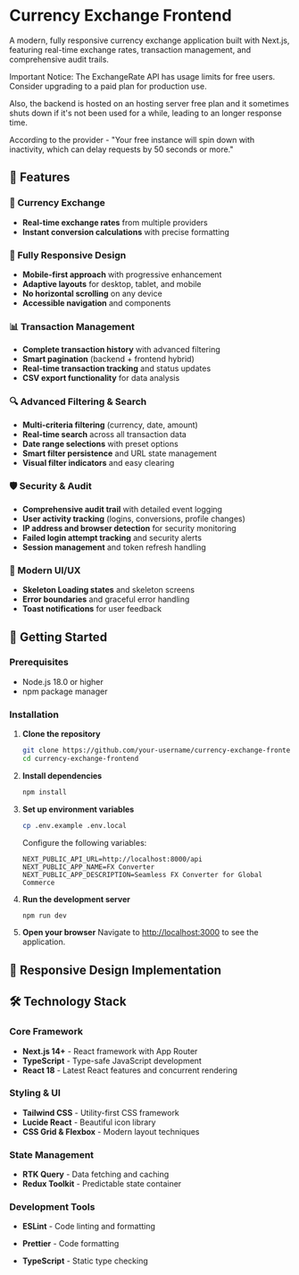 # Currency Exchange Frontend

A modern, fully responsive currency exchange application built with Next.js, featuring real-time exchange rates, transaction management, and comprehensive audit trails.

Important Notice: The ExchangeRate API has usage limits for free users. Consider upgrading to a paid plan for production use.

Also, the backend is hosted on an hosting server free plan and it sometimes shuts down if it's not been used for a while, leading to an longer response time.

According to the provider - "Your free instance will spin down with inactivity, which can delay requests by 50 seconds or more."

## 🌟 Features

### 💱 Currency Exchange

- **Real-time exchange rates** from multiple providers
- **Instant conversion calculations** with precise formatting

### 📱 Fully Responsive Design

- **Mobile-first approach** with progressive enhancement
- **Adaptive layouts** for desktop, tablet, and mobile
- **No horizontal scrolling** on any device
- **Accessible navigation** and components

### 📊 Transaction Management

- **Complete transaction history** with advanced filtering
- **Smart pagination** (backend + frontend hybrid)
- **Real-time transaction tracking** and status updates
- **CSV export functionality** for data analysis

### 🔍 Advanced Filtering & Search

- **Multi-criteria filtering** (currency, date, amount)
- **Real-time search** across all transaction data
- **Date range selections** with preset options
- **Smart filter persistence** and URL state management
- **Visual filter indicators** and easy clearing

### 🛡️ Security & Audit

- **Comprehensive audit trail** with detailed event logging
- **User activity tracking** (logins, conversions, profile changes)
- **IP address and browser detection** for security monitoring
- **Failed login attempt tracking** and security alerts
- **Session management** and token refresh handling

### 🎨 Modern UI/UX

- **Skeleton Loading states** and skeleton screens
- **Error boundaries** and graceful error handling
- **Toast notifications** for user feedback

## 🚀 Getting Started

### Prerequisites

- Node.js 18.0 or higher
- npm package manager

### Installation

1. **Clone the repository**

   ```bash
   git clone https://github.com/your-username/currency-exchange-frontend.git
   cd currency-exchange-frontend
   ```

2. **Install dependencies**

   ```bash
   npm install
   ```

3. **Set up environment variables**

   ```bash
   cp .env.example .env.local
   ```

   Configure the following variables:

   ```env
   NEXT_PUBLIC_API_URL=http://localhost:8000/api
   NEXT_PUBLIC_APP_NAME=FX Converter
   NEXT_PUBLIC_APP_DESCRIPTION=Seamless FX Converter for Global Commerce
   ```

4. **Run the development server**

   ```bash
   npm run dev
   ```

5. **Open your browser**
   Navigate to [http://localhost:3000](http://localhost:3000) to see the application.

## 📱 Responsive Design Implementation

## 🛠️ Technology Stack

### Core Framework

- **Next.js 14+** - React framework with App Router
- **TypeScript** - Type-safe JavaScript development
- **React 18** - Latest React features and concurrent rendering

### Styling & UI

- **Tailwind CSS** - Utility-first CSS framework
- **Lucide React** - Beautiful icon library
- **CSS Grid & Flexbox** - Modern layout techniques

### State Management

- **RTK Query** - Data fetching and caching
- **Redux Toolkit** - Predictable state container

### Development Tools

- **ESLint** - Code linting and formatting
- **Prettier** - Code formatting

- **TypeScript** - Static type checking
